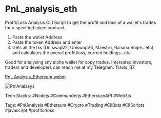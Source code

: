 # PnL_analysis_eth
Profit/Loss Analysis CLI Script to get the profit and loss of a wallet's trades for a specified token contract.

1. Paste the wallet Address
2. Paste the token Address and enter
3. Gets all the txs (UniswapV2, UniswapV3, Maestro, Banana Snipe...etc) and calculates the overall profit/loss, current holdings...etc

Good for analysing any alpha wallet for copy trades. Interested investors, traders and developers can reach me at my Telegram: Travis_BZ

[PnL Analysis_Ethereum.webm](https://github.com/TrasherTravis/PnL_analysis_eth/assets/69963432/e7f6e09c-c78e-4c74-9718-0f4b46b34fe2)

![PnlAnalasys](https://github.com/TrasherTravis/PnL_analysis_eth/assets/69963432/73a1d4f8-47ae-4488-9df0-7feaf9b21c17)

Tech Stacks: #Nodejs #Commanderjs #EtherscanAPI #Web3js

Tags: #PnlAnalysis #Ethereum #Crypto #Trading #CliBots #CliScripts #javascript #profitorloss

